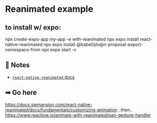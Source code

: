 # Reanimated example
## to install w/ expo:
npx create-expo-app my-app -e with-reanimated
npx expo install react-native-reanimated
npx expo install @babel/plugin-proposal-export-namespace-from
npx expo start -c
## 📝 Notes

- [`react-native-reanimated` docs](https://docs.swmansion.com/react-native-reanimated/)

## ➡ Go here
https://docs.swmansion.com/react-native-reanimated/docs/fundamentals/customizing-animation
..then..
https://www.reactiive.io/animate-with-reanimated/pan-gesture-handler

